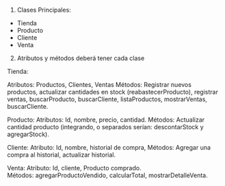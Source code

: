 1. Clases Principales:
- Tienda
- Producto
- Cliente
- Venta

2. Atributos y métodos deberá tener cada clase

Tienda: 

Atributos: Productos, Clientes, Ventas
Métodos: Registrar nuevos productos, actualizar cantidades en stock (reabastecerProducto), registrar ventas, buscarProducto, buscarCliente, listaProductos, mostrarVentas, buscarCliente.   

Producto: 
Atributos: Id, nombre, precio, cantidad.
Métodos: Actualizar cantidad producto (integrando, o separados serían: descontarStock y agregarStock). 

Cliente:
Atributo: Id, nombre, historial de compra, 
Métodos: Agregar una compra al historial, actualizar historial.  

Venta: 
Atributo: Id, cliente, Producto comprado.  
Métodos: agregarProductoVendido, calcularTotal, mostrarDetalleVenta. 

